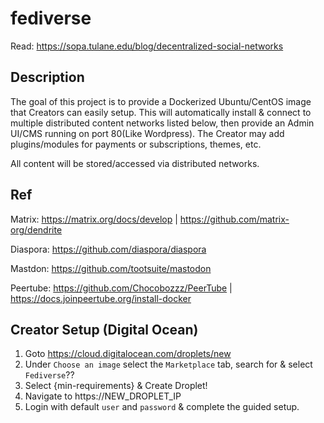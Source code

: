 # fediverse

Read:
https://sopa.tulane.edu/blog/decentralized-social-networks

## Description

The goal of this project is to provide a Dockerized Ubuntu/CentOS image that Creators can easily setup. This will automatically install & connect to multiple distributed content networks listed below, then provide an Admin UI/CMS running on port 80(Like Wordpress). The Creator may add plugins/modules for payments or subscriptions, themes, etc. 

All content will be stored/accessed via distributed networks. 


## Ref

Matrix: https://matrix.org/docs/develop | https://github.com/matrix-org/dendrite

Diaspora: https://github.com/diaspora/diaspora

Mastdon: https://github.com/tootsuite/mastodon

Peertube: https://github.com/Chocobozzz/PeerTube | https://docs.joinpeertube.org/install-docker


## Creator Setup (Digital Ocean) ##

1. Goto https://cloud.digitalocean.com/droplets/new
2. Under `Choose an image` select the `Marketplace` tab, search for & select `Fediverse`??
3. Select {min-requirements} & Create Droplet!
4. Navigate to https://NEW_DROPLET_IP 
5. Login with default `user` and `password` & complete the guided setup.
